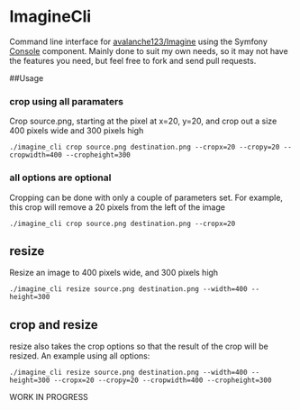 ImagineCli
==========

Command line interface for [avalanche123/Imagine](https://github.com/avalanche123/Imagine) using the Symfony
[Console](https://github.com/symfony/Console) component. Mainly done to suit my own needs, so it may not have
the features you need, but feel free to fork and send pull requests.

##Usage

### crop using all paramaters

Crop source.png, starting at the pixel at x=20, y=20, and crop out a size 400 pixels wide and 300 pixels high

```
./imagine_cli crop source.png destination.png --cropx=20 --cropy=20 --cropwidth=400 --cropheight=300
```

### all options are optional

Cropping can be done with only a couple of parameters set. For example, this crop will remove a 20 pixels from
the left of the image

```
./imagine_cli crop source.png destination.png --cropx=20
```


## resize

Resize an image to 400 pixels wide, and 300 pixels high

```
./imagine_cli resize source.png destination.png --width=400 --height=300
```

## crop and resize

resize also takes the crop options so that the result of the crop will be resized. An example using all options:

```
./imagine_cli resize source.png destination.png --width=400 --height=300 --cropx=20 --cropy=20 --cropwidth=400 --cropheight=300
```

WORK IN PROGRESS
